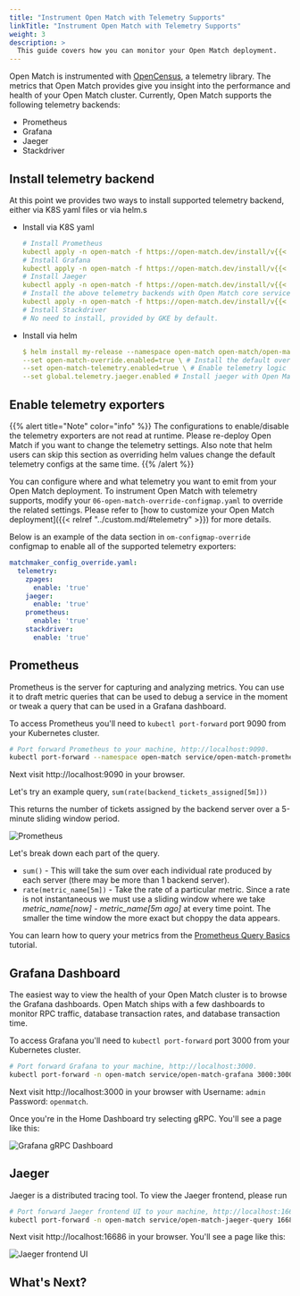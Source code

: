 ```yaml
---
title: "Instrument Open Match with Telemetry Supports"
linkTitle: "Instrument Open Match with Telemetry Supports"
weight: 3
description: >
  This guide covers how you can monitor your Open Match deployment.
---
```


Open Match is instrumented with [OpenCensus](https://opencensus.io/),
a telemetry library. The metrics that Open Match provides give you
insight into the performance and health of your Open Match cluster. Currently, Open Match supports the following telemetry backends:

* Prometheus
* Grafana
* Jaeger
* Stackdriver

## Install telemetry backend

 At this point we provides two ways to install supported telemetry backend, either via K8S yaml files or via helm.s

- Install via K8S yaml
  
    ```yaml
    # Install Prometheus
    kubectl apply -n open-match -f https://open-match.dev/install/v{{< param release_version >}}/yaml/03-prometheus-chart.yaml
    # Install Grafana
    kubectl apply -n open-match -f https://open-match.dev/install/v{{< param release_version >}}/yaml/04-grafana-chart.yaml
    # Install Jaeger
    kubectl apply -n open-match -f https://open-match.dev/install/v{{< param release_version >}}/yaml/05-jaeger-chart.yaml
    # Install the above telemetry backends with Open Match core services
    kubectl apply -n open-match -f https://open-match.dev/install/v{{< param release_version >}}/yaml/install.yaml
    # Install Stackdriver
    # No need to install, provided by GKE by default.
    ```

- Install via helm

    ```yaml
    $ helm install my-release --namespace open-match open-match/open-match \
    --set open-match-override.enabled=true \ # Install the default override configmap
    --set open-match-telemetry.enabled=true \ # Enable telemetry logic in Open Match core
    --set global.telemetry.jaeger.enabled # Install jaeger with Open Match core
    ```

## Enable telemetry exporters
{{% alert title="Note" color="info" %}}
The configurations to enable/disable the telemetry exporters are not read at runtime. Please re-deploy Open Match if you want to change the telemetry settings. Also note that helm users can skip this section as overriding helm values change the default telemetry configs at the same time.
{{% /alert %}}

You can configure where and what telemetry you want to emit from your Open Match
deployment. To instrument Open Match with telemetry supports, modify your `06-open-match-override-configmap.yaml` to override the related settings. Please refer to [how to customize your Open Match deployment]({{< relref "../custom.md/#telemetry" >}}) for more details.

Below is an example of the data section in `om-configmap-override` configmap to enable all of the supported telemetry exporters:
```yaml
matchmaker_config_override.yaml:
  telemetry:
    zpages:
      enable: 'true'
    jaeger:
      enable: 'true'
    prometheus:
      enable: 'true'
    stackdriver:
      enable: 'true'
```

## Prometheus

Prometheus is the server for capturing and analyzing metrics. You can use it
to draft metric queries that can be used to debug a service in the moment or
tweak a query that can be used in a Grafana dashboard.

To access Prometheus you'll need to `kubectl port-forward` port 9090 from your
Kubernetes cluster.

```bash
# Port forward Prometheus to your machine, http://localhost:9090.
kubectl port-forward --namespace open-match service/open-match-prometheus-server 9090:9090
```

Next visit http://localhost:9090 in your browser.

Let's try an example query, `sum(rate(backend_tickets_assigned[5m]))`

This returns the number of tickets assigned by the backend server over a 5-minute sliding window period.

![Prometheus](../../../images/guides/telemetry-prometheus.png)

Let's break down each part of the query.

* `sum()` - This will take the sum over each individual rate produced by
   each server (there may be more than 1 backend server).
* `rate(metric_name[5m])` - Take the rate of a particular metric.
   Since a rate is not instantaneous we must use a sliding window where we take
   *metric_name[now]* - *metric_name[5m ago]* at every time point. The
   smaller the time window the more exact but choppy the data appears.

You can learn how to query your metrics from the
[Prometheus Query Basics](https://prometheus.io/docs/prometheus/latest/querying/basics/)
tutorial.

## Grafana Dashboard

The easiest way to view the health of your Open Match cluster is to browse
the Grafana dashboards. Open Match ships with a few dashboards to monitor RPC
traffic, database transaction rates, and database transaction time.

To access Grafana you'll need to `kubectl port-forward` port 3000 from your
Kubernetes cluster.

```bash
# Port forward Grafana to your machine, http://localhost:3000.
kubectl port-forward -n open-match service/open-match-grafana 3000:3000
```

Next visit http://localhost:3000 in your browser with
Username: `admin` Password: `openmatch`.

Once you're in the Home Dashboard try selecting gRPC. You'll see a page like
this:

![Grafana gRPC Dashboard](../../../images/guides/telemetry-grafana-grpc.png)

## Jaeger

Jaeger is a distributed tracing tool. To view the Jaeger frontend, please run
```bash
# Port forward Jaeger frontend UI to your machine, http://localhost:16686.
kubectl port-forward -n open-match service/open-match-jaeger-query 16686:16686
```

Next visit http://localhost:16686 in your browser. You'll see a page like this:

![Jaeger frontend UI](../../../images/guides/telemetry-jaeger-ui.png)


## What's Next?
